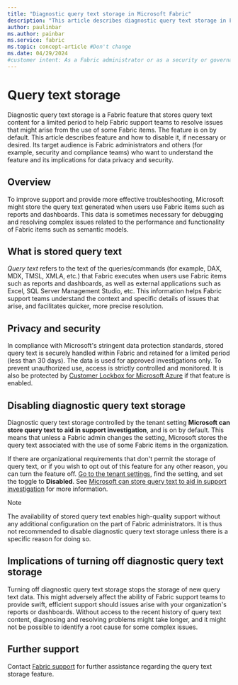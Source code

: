 ```yaml
---
title: "Diagnostic query text storage in Microsoft Fabric"
description: "This article describes diagnostic query text storage in Fabric and its implications for data security and privacy."
author: paulinbar
ms.author: painbar
ms.service: fabric
ms.topic: concept-article #Don't change
ms.date: 04/29/2024
#customer intent: As a Fabric administrator or as a security or governance admin, I want to know what diagnostic query text storage is and what its implications are for data privacy and security.
---
```


# Query text storage

Diagnostic query text storage is a Fabric feature that stores query text content for a limited period to help Fabric support teams to resolve issues that might arise from the use of some Fabric items. The feature is on by default. This article describes feature and how to disable it, if necessary or desired. Its target audience is Fabric administrators and others (for example, security and compliance teams) who want to understand the feature and its implications for data privacy and security.

## Overview

To improve support and provide more effective troubleshooting, Microsoft might store the query text generated when users use Fabric items such as reports and dashboards. This data is sometimes necessary for debugging and resolving complex issues related to the performance and functionality of Fabric items such as semantic models.

## What is stored query text

*Query text* refers to the text of the queries/commands (for example, DAX, MDX, TMSL, XMLA, etc.) that Fabric executes when users use Fabric items such as reports and dashboards, as well as external applications such as Excel, SQL Server Management Studio, etc. This information helps Fabric support teams understand the context and specific details of issues that arise, and facilitates quicker, more precise resolution.

## Privacy and security

In compliance with Microsoft's stringent data protection standards, stored query text is securely handled within Fabric and retained for a limited period (less than 30 days). The data is used for approved investigations only. To prevent unauthorized use, access is strictly controlled and monitored. It is also be protected by [Customer Lockbox for Microsoft Azure](../security/security-lockbox.md) if that feature is enabled.

## Disabling diagnostic query text storage

Diagnostic query text storage controlled by the tenant setting **Microsoft can store query text to aid in support investigation**, and is on by default. This means that unless a Fabric admin changes the setting, Microsoft stores the query text associated with the use of some Fabric items in the organization.

If there are organizational requirements that don't permit the storage of query text, or if you wish to opt out of this feature for any other reason, you can turn the feature off. [Go to the tenant settings](./about-tenant-settings.md#how-to-get-to-the-tenant-settings), find the setting, and set the toggle to **Disabled**. See [Microsoft can store query text to aid in support investigation](./service-admin-portal-audit-usage.md#microsoft-can-store-query-text-to-aid-in-support-investigation) for more information.

> [!NOTE]
> The availability of stored query text enables high-quality support without any additional configuration on the part of Fabric administrators. It is thus not recommended to disable diagnostic query text storage unless there is a specific reason for doing so.

## Implications of turning off diagnostic query text storage

Turning off diagnostic query text storage stops the storage of new query text data. This might adversely affect the ability of Fabric support teams to provide swift, efficient support should issues arise with your organization's reports or dashboards. Without access to the recent history of query text content, diagnosing and resolving problems might take longer, and it might not be possible to identify a root cause for some complex issues.

## Further support

Contact [Fabric support](https://support.fabric.microsoft.com/) for further assistance regarding the query text storage feature.